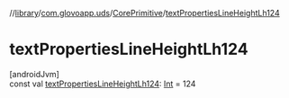 //[library](../../../index.md)/[com.glovoapp.uds](../index.md)/[CorePrimitive](index.md)/[textPropertiesLineHeightLh124](text-properties-line-height-lh124.md)

# textPropertiesLineHeightLh124

[androidJvm]\
const val [textPropertiesLineHeightLh124](text-properties-line-height-lh124.md): [Int](https://kotlinlang.org/api/latest/jvm/stdlib/kotlin/-int/index.html) = 124
